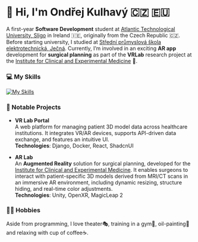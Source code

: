 # 👋 Hi, I'm Ondřej Kulhavý 🇨🇿 🇪🇺
A first-year **Software Development** student at [Atlantic Technological University, Sligo](https://www.itsligo.ie/) in Ireland 🇮🇪, originally from the Czech Republic 🇨🇿. Before starting university, I studied at [Střední průmyslová škola elektrotechnická, Ječná](https://www.spsejecna.cz/). Currently, I’m involved in an exciting **AR app** development for **surgical planning** as part of the **VRLab** research project at the [Institute for Clinical and Experimental Medicine](https://www.ikem.cz/en/) 🏥.

### 💻 My Skills
[![My Skills](https://skillicons.dev/icons?i=dotnet,py,java,ts,react,blender,unity,neovim)](https://skillicons.dev)

### 🎯 Notable Projects

- **VR Lab Portal**  
  A web platform for managing patient 3D model data across healthcare institutions. It integrates VR/AR devices, supports API-driven data exchange, and features an intuitive UI.  
  **Technologies**: Django, Docker, React, ShadcnUI  

- **AR Lab**  
  An **Augmented Reality** solution for surgical planning, developed for the [Institute for Clinical and Experimental Medicine](https://www.ikem.cz/en/). It enables surgeons to interact with patient-specific 3D models derived from MRI/CT scans in an immersive AR environment, including dynamic resizing, structure hiding, and real-time color adjustments.  
  **Technologies**: Unity, OpenXR, MagicLeap 2

### 🏋️‍♂️ Hobbies

Aside from programming, I love theater🎭, training in a gym💪, oil-painting🎨 and relaxing with cup of coffee☕.
